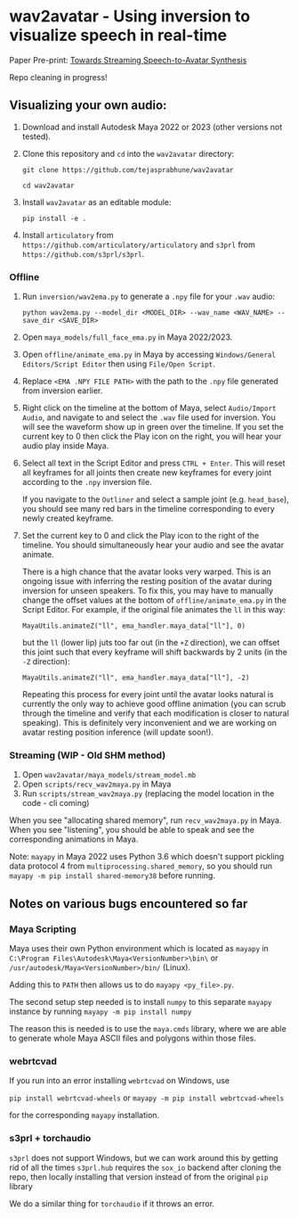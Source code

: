 # wav2avatar - Using inversion to visualize speech in real-time

Paper Pre-print: [Towards Streaming Speech-to-Avatar Synthesis](https://cmsworkshops.com/ICASSP2024/Papers/Uploads/Proposals/PaperNum/7682/20230914063600_437098_7682.pdf)

Repo cleaning in progress!

## Visualizing your own audio:

1. Download and install Autodesk Maya 2022 or 2023 (other versions not 
tested).

1. Clone this repository and `cd` into the `wav2avatar` directory:

    ```
    git clone https://github.com/tejasprabhune/wav2avatar

    cd wav2avatar
    ```

1. Install `wav2avatar` as an editable module:

    ```
    pip install -e .
    ```

1. Install `articulatory` from `https://github.com/articulatory/articulatory` and `s3prl` from `https://github.com/s3prl/s3prl`.

### Offline

1. Run `inversion/wav2ema.py` to generate a `.npy` file for your `.wav` audio:

    ```
    python wav2ema.py --model_dir <MODEL_DIR> --wav_name <WAV_NAME> --save_dir <SAVE_DIR>
    ```

1. Open `maya_models/full_face_ema.py` in Maya 2022/2023.

1. Open `offline/animate_ema.py` in Maya by accessing `Windows/General Editors/Script Editor` then using `File/Open Script`.

1. Replace `<EMA .NPY FILE PATH>` with the path to the `.npy` file generated from inversion earlier.

1. Right click on the timeline at the bottom of Maya, select `Audio/Import Audio`, and navigate to and select the `.wav` file used for inversion. You will see the waveform show up in green over the timeline. If you set the current key to 0 then click the Play icon on the right, you will hear your audio play inside Maya.

1. Select all text in the Script Editor and press `CTRL + Enter`. This will reset all keyframes for all joints then create new keyframes for every joint according to the `.npy` inversion file.

    If you navigate to the `Outliner` and select a sample joint (e.g. `head_base`), you should see many red bars in the timeline corresponding to every newly created keyframe.

1. Set the current key to 0 and click the Play icon to the right of the timeline. You should simultaneously hear your audio and see the avatar animate.

    There is a high chance that the avatar looks very warped. This is an ongoing issue with inferring the resting position of the avatar during inversion for unseen speakers. To fix this, you may have to manually change the offset values at the bottom of
    `offline/animate_ema.py` in the Script Editor. For example, if the original file animates the `ll` in this way:

    ```
    MayaUtils.animateZ("ll", ema_handler.maya_data["ll"], 0)
    ```

    but the `ll` (lower lip) juts too far out (in the `+Z` direction), we can offset this joint such that every keyframe will shift backwards by 2 units (in the `-Z` direction):

    ```
    MayaUtils.animateZ("ll", ema_handler.maya_data["ll"], -2)
    ```

    Repeating this process for every joint until the avatar looks natural is currently the only way to achieve good offline animation (you can scrub through the timeline and verify that each modification is closer to natural speaking). This is definitely very inconvenient and we are working on avatar resting position inference (will update soon!).

### Streaming (WIP - Old SHM method)

1. Open `wav2avatar/maya_models/stream_model.mb`
2. Open `scripts/recv_wav2maya.py` in Maya
3. Run `scripts/stream_wav2maya.py` (replacing the model location in the code - cli coming)

When you see "allocating shared memory", run
`recv_wav2maya.py` in Maya. When you see "listening", you should be able to
speak and see the corresponding animations in Maya.

Note: `mayapy` in Maya 2022 uses Python 3.6 which doesn't support pickling
data protocol 4 from `multiprocessing.shared_memory`, so you should run
`mayapy -m pip install shared-memory38` before running.


## Notes on various bugs encountered so far

### Maya Scripting

Maya uses their own Python environment which is located as `mayapy` in 
`C:\Program Files\Autodesk\Maya<VersionNumber>\bin\` or 
`/usr/autodesk/Maya<VersionNumber>/bin/` (Linux).

Adding this to `PATH` then allows us to do `mayapy <py_file>.py`.

The second setup step needed is to install `numpy` to this separate `mayapy`
instance by running `mayapy -m pip install numpy`

The reason this is needed is to use the `maya.cmds` library, where we are able
to generate whole Maya ASCII files and polygons within those files.

### webrtcvad

If you run into an error installing `webrtcvad` on Windows, use

`pip install webrtcvad-wheels` or `mayapy -m pip install webrtcvad-wheels`

for the corresponding `mayapy` installation.

### s3prl + torchaudio

`s3prl` does not support Windows, but we can work around this by getting
rid of all the times `s3prl.hub` requires the `sox_io` backend after cloning
the repo, then locally installing that version instead of from the original
`pip` library

We do a similar thing for `torchaudio` if it throws an error.